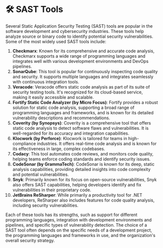 # 🛠 SAST Tools

Several Static Application Security Testing (SAST) tools are popular in the software development and cybersecurity industries. These tools help analyze source or binary code to identify potential security vulnerabilities. Some of the most widely used SAST tools include:

1. **Checkmarx**: Known for its comprehensive and accurate code analysis, Checkmarx supports a wide range of programming languages and integrates well with various development environments and DevOps pipelines.
2. **SonarQube**: This tool is popular for continuously inspecting code quality and security. It supports multiple languages and integrates seamlessly with continuous integration tools.
3. **Veracode**: Veracode offers static code analysis as part of its suite of security testing tools. It's recognized for its cloud-based service, making it easily accessible and scalable.
4. **Fortify Static Code Analyzer (by Micro Focus)**: Fortify provides a robust solution for static code analysis, supporting a broad range of programming languages and frameworks, and is known for its detailed vulnerability descriptions and recommendations.
5. **Coverity (by Synopsys)**: Coverity is a comprehensive tool that offers static code analysis to detect software flaws and vulnerabilities. It is well-regarded for its accuracy and integration capabilities.
6. **Klocwork (by Perforce)**: Klocwork is tailored for teams in high-compliance industries. It offers real-time code analysis and is known for its effectiveness in large, complex codebases.
7. **Codacy**: This tool automates code reviews, and monitors code quality, helping teams enforce coding standards and identify security issues.
8. **CodeSonar (by GrammaTech)**: CodeSonar is known for its deep, static analysis capabilities, providing detailed insights into code complexity and potential vulnerabilities.
9. **Snyk**: Primarily known for its focus on open-source vulnerabilities, Snyk also offers SAST capabilities, helping developers identify and fix vulnerabilities in their proprietary code.
10. **JetBrains ReSharper**: While primarily a productivity tool for .NET developers, ReSharper also includes features for code quality analysis, including security vulnerabilities.

Each of these tools has its strengths, such as support for different programming languages, integration with development environments and pipelines, and specific types of vulnerability detection. The choice of a SAST tool often depends on the specific needs of a development project, the programming languages and frameworks in use, and the organization's overall security strategy.
